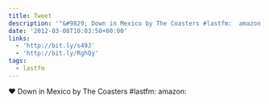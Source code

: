 ```yaml
---
title: Tweet
description: '"&#9829; Down in Mexico by The Coasters #lastfm:  amazon: "'
date: '2012-03-08T10:03:50+00:00'
links:
  - 'http://bit.ly/s49J'
  - 'http://bit.ly/RghQy'
tags:
  - lastfm
---
```

&#9829; Down in Mexico by The Coasters #lastfm:  amazon: 
